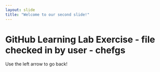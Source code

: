 ```yaml
---
layout: slide
title: "Welcome to our second slide!"
---
```

# GitHub Learning Lab Exercise - file checked in by user - chefgs 
Use the left arrow to go back!
